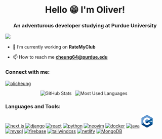 <h1 align="center">Hello 😁 I'm Oliver!</h1>
<h3 align="center">An adventurous developer studying at Purdue University</h3>

<img src="https://komarev.com/ghpvc/?username=LoafBurger&style=for-the-badge&color=000000">

- 🔭 I’m currently working on **RateMyClub**
  
- 📫 How to reach me **cheung64@purdue.edu**

<h3 align="left">Connect with me:</h3>
<p align="left">
<a href="https://www.linkedin.com/in/lh-oliver-cheung/" target="blank"><img align="center" src="https://raw.githubusercontent.com/rahuldkjain/github-profile-readme-generator/master/src/images/icons/Social/linked-in-alt.svg" alt="olicheung" height="30" width="40" /></a>

<div align="center">
    <p>
        <img height=175 alt="GitHub Stats" src="https://github-readme-stats.vercel.app/api?username=LoafBurger&show_icons=true&rank_icon=github&count_private=true&theme=dark" />&nbsp;&nbsp;
        <img height=175 alt="Most Used Languages" src="https://github-readme-stats.vercel.app/api/top-langs/?username=LoafBurger&layout=compact&theme=dark" />&nbsp;&nbsp;
    </p>
</div>

<h3 align="left">Languages and Tools:</h3>

<p align="left"> 
  <a href="https://cdnlogo.com/logo/next-js_21574.html"><img src="https://static.cdnlogo.com/logos/n/80/next-js.svg" alt="next.js" width="40" height="40"></a>
  <a href="https://cdnlogo.com/logo/django_40656.html"><img src="https://static.cdnlogo.com/logos/d/3/django.svg" alt="django" width="40" height="40"></a>
  <a href="https://cdnlogo.com/logo/react_22568.html"><img src="https://static.cdnlogo.com/logos/r/63/react.svg" alt="react" width="40" height="40"></a>
  <a href="https://cdnlogo.com/logo/python_358.html"><img src="https://static.cdnlogo.com/logos/p/3/python.svg" alt="python" width="40" height="40"></a>
  <a href="https://cdnlogo.com/logo/neovim_10630.html"><img src="https://static.cdnlogo.com/logos/n/34/neovim.svg" alt="neovim" width="40" height="40"></a>
  <a href="https://cdnlogo.com/logo/docker_39450.html"><img src="https://static.cdnlogo.com/logos/d/41/docker.svg" alt="docker" width="40" height="40"></a>
  <a href="https://cdnlogo.com/logo/java_40460.html"><img src="https://static.cdnlogo.com/logos/j/2/java.svg" alt="java" width="40" height="40"></a>
  <a href="https://www.w3schools.com/cpp/"> <img src="https://raw.githubusercontent.com/devicons/devicon/master/icons/cplusplus/cplusplus-original.svg" alt="cplusplus" width="40"         height="40"/> </a>
  <a href="https://cdnlogo.com/logo/mysql_9525.html"><img src="https://static.cdnlogo.com/logos/m/10/mysql.svg" alt="mysql" width="40" height="40"></a>
  <a href="https://cdnlogo.com/logo/firebase_39969.html"><img src="https://static.cdnlogo.com/logos/f/48/firebase.svg" alt="firebase" width="40" height="40"></a>
  <a href="https://cdnlogo.com/logo/tailwindcss_42966.html"><img src="https://static.cdnlogo.com/logos/t/58/tailwindcss.svg" alt="tailwindcss" width="40" height="40"></a>
  <a href="https://cdnlogo.com/logo/netlify_42943.html"><img src="https://static.cdnlogo.com/logos/n/75/netlify.svg" alt="netlify" width="40" height="40"></a>
  <a href="https://cdnlogo.com/logo/mongodb-icon_41043.html"><img src="https://static.cdnlogo.com/logos/m/30/mongodb-icon.svg" alt="MongoDB" width="40" height="40"></a>
</p>
